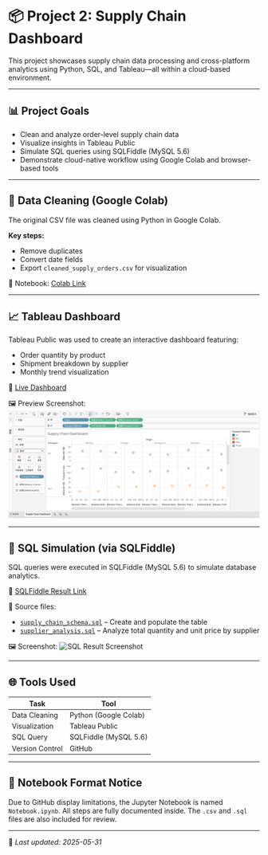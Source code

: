 # 📦 Project 2: Supply Chain Dashboard

This project showcases supply chain data processing and cross-platform analytics using Python, SQL, and Tableau—all within a cloud-based environment.

---

## 📊 Project Goals

- Clean and analyze order-level supply chain data
- Visualize insights in Tableau Public
- Simulate SQL queries using SQLFiddle (MySQL 5.6)
- Demonstrate cloud-native workflow using Google Colab and browser-based tools

---

## 🧼 Data Cleaning (Google Colab)

The original CSV file was cleaned using Python in Google Colab.

**Key steps:**
- Remove duplicates
- Convert date fields
- Export `cleaned_supply_orders.csv` for visualization

🔗 Notebook: [Colab Link](https://colab.research.google.com/drive/14xYDYSa90cUVil0eGwcW7EgnkBmTVQCa)

---

## 📈 Tableau Dashboard

Tableau Public was used to create an interactive dashboard featuring:

- Order quantity by product
- Shipment breakdown by supplier
- Monthly trend visualization

📌 [Live Dashboard](https://public.tableau.com/app/profile/zheng.lyu6601/viz/SupplyChainDashboard_17487579608020/SupplyChainDashboard#2)

🖼️ Preview Screenshot:
![Dashboard](tableau_screenshot.png)

---

## 🧠 SQL Simulation (via SQLFiddle)

SQL queries were executed in SQLFiddle (MySQL 5.6) to simulate database analytics.

📌 [SQLFiddle Result Link](https://sqlfiddle.com/mysql/online-compiler?id=1b567ad2-8eff-44dc-a9a5-b3e7dad7eebe)

📄 Source files:
- [`supply_chain_schema.sql`](supply_chain_schema.sql) – Create and populate the table
- [`supplier_analysis.sql`](supplier_analysis.sql) – Analyze total quantity and unit price by supplier

🖼️ Screenshot:
![SQL Result Screenshot](sqlfiddle_result.png)

---

## 🌐 Tools Used

| Task              | Tool               |
|-------------------|--------------------|
| Data Cleaning     | Python (Google Colab) |
| Visualization     | Tableau Public     |
| SQL Query         | SQLFiddle (MySQL 5.6) |
| Version Control   | GitHub             |

---

## 📓 Notebook Format Notice

Due to GitHub display limitations, the Jupyter Notebook is named `Notebook.ipynb`. All steps are fully documented inside. The `.csv` and `.sql` files are also included for review.

---

📅 *Last updated: 2025-05-31*
